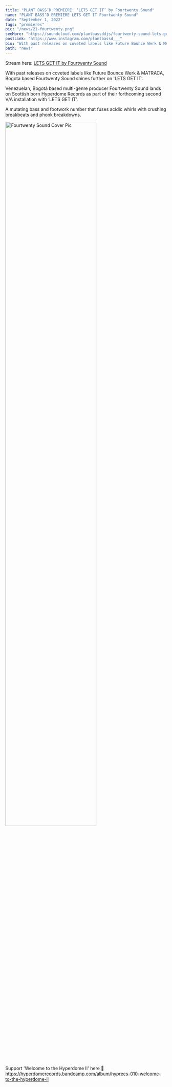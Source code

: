 ```yaml
---
title: "PLANT BASS’D PREMIERE: ‘LETS GET IT’ by Fourtwenty Sound"
name: "PLANT BASS’D PREMIERE LETS GET IT Fourtwenty Sound"
date: "September 1, 2022"
tags: "premieres"
pic: "/news/21-fourtwenty.png"
seeMore: "https://soundcloud.com/plantbassddjs/fourtwenty-sound-lets-get-it"
postLink: "https://www.instagram.com/plantbassd___"
bio: "With past releases on coveted labels like Future Bounce Werk & MATRACA, Bogota based Fourtwenty Sound shines further on 'LETS GET IT'..."
path: "news"
---
```


Stream here: <a href="https://soundcloud.com/plantbassddjs/fourtwenty-sound-lets-get-it" rel="noopener noreferrer" target="_blank">LETS GET IT by Fourtwenty Sound</a>

With past releases on coveted labels like Future Bounce Werk & MATRACA, Bogota based Fourtwenty Sound shines further on 'LETS GET IT'.

Venezuelan, Bogotá based multi-genre producer Fourtwenty Sound lands on Scottish born Hyperdome Records as part of their forthcoming second V/A installation with ‘LETS GET IT’.

A mutating bass and footwork number that fuses acidic whirls with crushing breakbeats and phonk breakdowns.

<img src="/news/21-cover.jpg" alt="Fourtwenty Sound Cover Pic" width="75%" />

Support 'Welcome to the Hyperdome II' here 🌱 https://hyperdomerecords.bandcamp.com/album/hyprecs-010-welcome-to-the-hyperdome-ii
